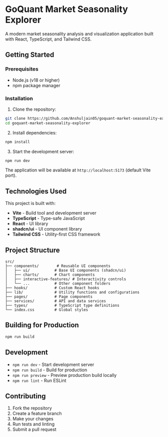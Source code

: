 
# GoQuant Market Seasonality Explorer

A modern market seasonality analysis and visualization application built with React, TypeScript, and Tailwind CSS.

## Getting Started

### Prerequisites

- Node.js (v18 or higher)
- npm package manager

### Installation

1. Clone the repository:
```sh
git clone https://github.com/Anshuljain05/goquant-market-seasonality-explorer.git
cd goquant-market-seasonality-explorer
```

2. Install dependencies:
```sh
npm install
```

3. Start the development server:
```sh
npm run dev
```

The application will be available at `http://localhost:5173` (default Vite port).

## Technologies Used

This project is built with:

- **Vite** - Build tool and development server
- **TypeScript** - Type-safe JavaScript
- **React** - UI library
- **shadcn/ui** - UI component library
- **Tailwind CSS** - Utility-first CSS framework

## Project Structure

```
src/
├── components/        # Reusable UI components
│   ├── ui/           # Base UI components (shadcn/ui)
│   ├── charts/       # Chart components
│   ├── interactive-features/ # Interactivity controls
│   └── ...           # Other component folders
├── hooks/            # Custom React hooks
├── lib/              # Utility functions and configurations
├── pages/            # Page components
├── services/         # API and data services
├── types/            # TypeScript type definitions
└── index.css         # Global styles
```

## Building for Production

```sh
npm run build
```

## Development

- `npm run dev` - Start development server
- `npm run build` - Build for production
- `npm run preview` - Preview production build locally
- `npm run lint` - Run ESLint

## Contributing

1. Fork the repository
2. Create a feature branch
3. Make your changes
4. Run tests and linting
5. Submit a pull request
